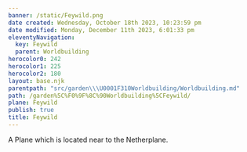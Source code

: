 ```yaml
---
banner: /static/Feywild.png
date created: Wednesday, October 18th 2023, 10:23:59 pm
date modified: Monday, December 11th 2023, 6:01:33 pm
eleventyNavigation:
  key: Feywild
  parent: Worldbuilding
herocolor0: 242
herocolor1: 225
herocolor2: 180
layout: base.njk
parentpath: "src/garden\\\U0001F310Worldbuilding/Worldbuilding.md"
path: /garden%5C%F0%9F%8C%90Worldbuilding%5CFeywild/
plane: Feywild
publish: true
title: Feywild
---
```


A Plane which is located near to the Netherplane.